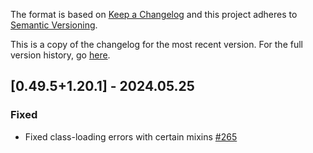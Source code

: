 The format is based on [Keep a Changelog](http://keepachangelog.com/en/1.0.0/) and this project adheres to [Semantic Versioning](http://semver.org/spec/v2.0.0.html).

This is a copy of the changelog for the most recent version. For the full version history, go [here](https://github.com/illusivesoulworks/polymorph/blob/1.20.x/CHANGELOG.md).

## [0.49.5+1.20.1] - 2024.05.25
### Fixed
- Fixed class-loading errors with certain mixins [#265](https://github.com/illusivesoulworks/polymorph/issues/265)
